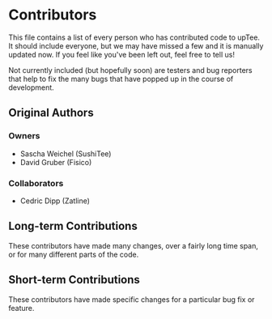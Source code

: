 Contributors
============
This file contains a list of every person who has contributed code to upTee. It should include everyone, but we may have missed a few and it is manually updated now. If you feel like you've been left out, feel free to tell us!

Not currently included (but hopefully soon) are testers and bug reporters that help to fix the many bugs that have popped up in the course of development.

Original Authors
----------------
### Owners

* Sascha Weichel (SushiTee)
* David Gruber (Fisico)

### Collaborators

* Cedric Dipp (Zatline)

Long-term Contributions
-----------------------
These contributors have made many changes, over a fairly long time span, or for many different parts of the code.

Short-term Contributions
------------------------
These contributors have made specific changes for a particular bug fix or feature.

